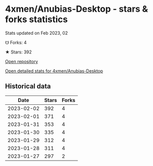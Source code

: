 # 4xmen/Anubias-Desktop - stars & forks statistics

Stats updated on Feb 2023, 02

☋ Forks: 4

★ Stars: 392

[Open repository](https://github.com/4xmen/Anubias-Desktop)

[Open detailed stats for 4xmen/Anubias-Desktop](https://reviewgithub.com/rep/4xmen/Anubias-Desktop)

## Historical data
| Date | Stars | Forks |
|------|-------|-------|
| 2023-02-02 | 392 | 4 | 
| 2023-02-01 | 371 | 4 | 
| 2023-01-31 | 353 | 4 | 
| 2023-01-30 | 335 | 4 | 
| 2023-01-29 | 312 | 4 | 
| 2023-01-28 | 311 | 4 | 
| 2023-01-27 | 297 | 2 | 


